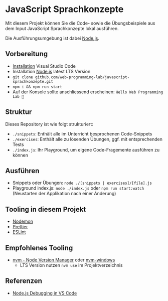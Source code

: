# JavaScript Sprachkonzepte

Mit diesem Projekt können Sie die Code- sowie die Übungsbeispiele aus dem Input JavaScript Sprachkonzepte lokal ausführen.

Die Ausführungsumgebung ist dabei [Node.js](https://nodejs.org/).

## Vorbereitung

- [Installation](https://code.visualstudio.com/download) Visual Studio Code
- Installation [Node.js](https://nodejs.org/) latest LTS Version
- `git clone github.com/web-programming-lab/javascript-sprachkonzepte.git`
- `npm i && npm run start`
- Auf der Konsole sollte anschliessend erscheinen: `Hello Web Programming Lab 🤙`

## Struktur

Dieses Repository ist wie folgt strukturiert:

- `./snippets`: Enthält alle im Unterricht besprochenen Code-Snippets
- `./exercises`: Enthält alle zu lösenden Übungen, ggf. mit entsprechenden Tests
- `./index.js`: Ihr Playground, um eigene Code-Fragemente ausführen zu können

## Ausführen

- Snippets oder Übungen: `node ./[snippets | exercises]/[file].js`
- Playground index.js: `node ./index.js` oder `npm run start:watch` (Neustarten der Applikation nach einer Änderung)

## Tooling in diesem Projekt

- [Nodemon](https://nodemon.io/)
- [Prettier](https://prettier.io/)
- [ESLint](https://eslint.org/)

## Empfohlenes Tooling

- [nvm - Node Version Manager](https://github.com/nvm-sh/nvm) oder [nvm-windows](https://github.com/coreybutler/nvm-windows)
  - LTS Version nutzen `nvm use` im Projektverzeichnis

## Referenzen

- [Node.js Debugging in VS Code](https://code.visualstudio.com/docs/nodejs/nodejs-debugging)
